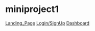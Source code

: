 # miniproject1
[Landing_Page](https://shouviksarkar1.github.io/miniproject1/landingpage/index.html)
[Login/SignUp](https://shouviksarkar1.github.io/miniproject1/logInPage/index.html)
[Dashboard](https://shouviksarkar1.github.io/miniproject1/userDashboard/index.html)